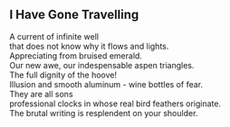 I Have Gone Travelling
----------------------
A current of infinite well  
that does not know why it flows and lights.  
Appreciating from bruised emerald.  
Our new awe, our indespensable aspen triangles.  
The full dignity of the hoove!  
Illusion and smooth aluminum - wine bottles of fear.  
They are all sons  
professional clocks in whose real bird feathers originate.  
The brutal writing is resplendent on your shoulder.  
